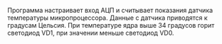 Программа настраивает вход АЦП и считывает показания датчика температуры микропроцессора. 
Данные с датчика приводятся к градусам Цельсия.
При температуре ядра выше 34 градусов горит светодиод VD1, при значении меньше светодиод VD0.
